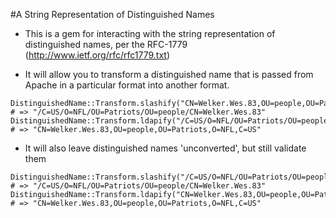 #A String Representation of Distinguished Names

* This is a gem for interacting with the string representation of distinguished names, per the RFC-1779 (http://www.ietf.org/rfc/rfc1779.txt)

* It will allow you to transform a distinguished name that is passed from Apache in a particular format into another format.
```
DistinguishedName::Transform.slashify("CN=Welker.Wes.83,OU=people,OU=Patriots,O=NFL,C=US")
# => "/C=US/O=NFL/OU=Patriots/OU=people/CN=Welker.Wes.83"
DistinguishedName::Transform.ldapify("/C=US/O=NFL/OU=Patriots/OU=people/CN=Welker.Wes.83")
# => "CN=Welker.Wes.83,OU=people,OU=Patriots,O=NFL,C=US"
```

* It will also leave distinguished names 'unconverted', but still validate them
```
DistinguishedName::Transform.slashify("/C=US/O=NFL/OU=Patriots/OU=people/CN=Welker.Wes.83")
# => "/C=US/O=NFL/OU=Patriots/OU=people/CN=Welker.Wes.83"
DistinguishedName::Transform.ldapify("CN=Welker.Wes.83,OU=people,OU=Patriots,O=NFL,C=US")
# => "CN=Welker.Wes.83,OU=people,OU=Patriots,O=NFL,C=US"
```
